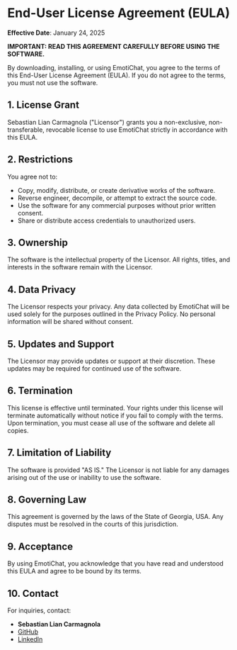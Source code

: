 # End-User License Agreement (EULA)

**Effective Date**: January 24, 2025

**IMPORTANT: READ THIS AGREEMENT CAREFULLY BEFORE USING THE SOFTWARE.**

By downloading, installing, or using EmotiChat, you agree to the terms of this End-User License Agreement (EULA). If you do not agree to the terms, you must not use the software.

## **1. License Grant**
Sebastian Lian Carmagnola ("Licensor") grants you a non-exclusive, non-transferable, revocable license to use EmotiChat strictly in accordance with this EULA.

## **2. Restrictions**
You agree not to:
- Copy, modify, distribute, or create derivative works of the software.
- Reverse engineer, decompile, or attempt to extract the source code.
- Use the software for any commercial purposes without prior written consent.
- Share or distribute access credentials to unauthorized users.

## **3. Ownership**
The software is the intellectual property of the Licensor. All rights, titles, and interests in the software remain with the Licensor.

## **4. Data Privacy**
The Licensor respects your privacy. Any data collected by EmotiChat will be used solely for the purposes outlined in the Privacy Policy. No personal information will be shared without consent.

## **5. Updates and Support**
The Licensor may provide updates or support at their discretion. These updates may be required for continued use of the software.

## **6. Termination**
This license is effective until terminated. Your rights under this license will terminate automatically without notice if you fail to comply with the terms. Upon termination, you must cease all use of the software and delete all copies.

## **7. Limitation of Liability**
The software is provided "AS IS." The Licensor is not liable for any damages arising out of the use or inability to use the software.

## **8. Governing Law**
This agreement is governed by the laws of the State of Georgia, USA. Any disputes must be resolved in the courts of this jurisdiction.

## **9. Acceptance**
By using EmotiChat, you acknowledge that you have read and understood this EULA and agree to be bound by its terms.

## **10. Contact**
For inquiries, contact:
- **Sebastian Lian Carmagnola**
- [GitHub](https://github.com/sebastianlian)
- [LinkedIn](https://www.linkedin.com/in/sebastiancarmagnola/)